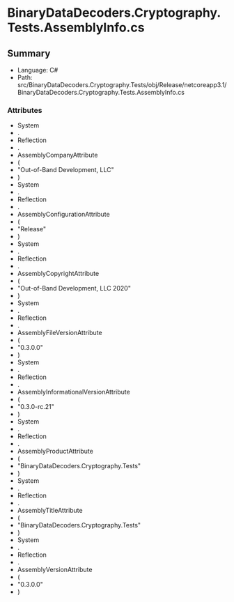 ﻿# BinaryDataDecoders.Cryptography.Tests.AssemblyInfo.cs

## Summary

* Language: C#
* Path: src/BinaryDataDecoders.Cryptography.Tests/obj/Release/netcoreapp3.1/BinaryDataDecoders.Cryptography.Tests.AssemblyInfo.cs

### Attributes

 - System
 - .
 - Reflection
 - .
 - AssemblyCompanyAttribute
 - (
 - "Out-of-Band Development, LLC"
 - )
 - System
 - .
 - Reflection
 - .
 - AssemblyConfigurationAttribute
 - (
 - "Release"
 - )
 - System
 - .
 - Reflection
 - .
 - AssemblyCopyrightAttribute
 - (
 - "Out-of-Band Development, LLC 2020"
 - )
 - System
 - .
 - Reflection
 - .
 - AssemblyFileVersionAttribute
 - (
 - "0.3.0.0"
 - )
 - System
 - .
 - Reflection
 - .
 - AssemblyInformationalVersionAttribute
 - (
 - "0.3.0-rc.21"
 - )
 - System
 - .
 - Reflection
 - .
 - AssemblyProductAttribute
 - (
 - "BinaryDataDecoders.Cryptography.Tests"
 - )
 - System
 - .
 - Reflection
 - .
 - AssemblyTitleAttribute
 - (
 - "BinaryDataDecoders.Cryptography.Tests"
 - )
 - System
 - .
 - Reflection
 - .
 - AssemblyVersionAttribute
 - (
 - "0.3.0.0"
 - )

